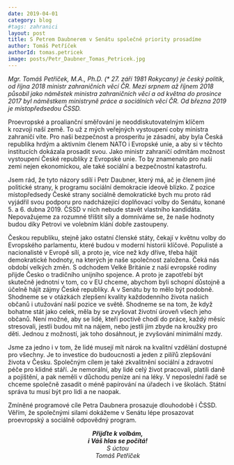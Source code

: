 ```yaml
---
date: 2019-04-01
category: blog
#tags: zahranici
layout: post
title: S Petrem Daubnerem v Senátu společné priority prosadíme
author: Tomáš Petříček
authorId: tomas.petricek
image: posts/Petr_Daubner_Tomas_Petricek.jpg
---
```

<i>Mgr. Tomáš Petříček, M.A., Ph.D. (* 27. září 1981 Rokycany) je český politik, od října 2018 ministr zahraničních věcí ČR. Mezi srpnem až říjnem 2018 působil jako náměstek ministra zahraničních věcí a od května do prosince 2017 byl náměstkem ministryně práce a sociálních věcí ČR. Od března 2019 je místopředsedou ČSSD.</i>

Proevropské a proalianční směřování je neoddiskutovatelným klíčem k&nbsp;rozvoji naší země. To už z&nbsp;mých veřejných vystoupení coby ministra zahraničí víte. Pro naši bezpečnost a prosperitu je zásadní, aby byla Česká republika hrdým a aktivním členem NATO i Evropské unie, a aby si v&nbsp;těchto institucích dokázala prosadit svou. Jako ministr zahraničí odmítám možnost vystoupení České republiky z&nbsp;Evropské unie. To by znamenalo pro naši zemi nejen ekonomickou, ale také sociální a bezpečnostní katastrofu.

Jsem rád, že tyto názory sdílí i Petr Daubner, který má, ač je členem jiné politické strany, k&nbsp;programu sociální demokracie ideově blízko. Z&nbsp;pozice místopředsedy České strany sociálně demokratické bych mu proto rád vyjádřil svou podporu pro nadcházející doplňovací volby do Senátu, konané 5. a 6.&nbsp;dubna 2019. ČSSD v nich nebude stavět vlastního kandidáta. Nepovažujeme za rozumné tříštit síly a domníváme se, že naše hodnoty budou díky Petrovi ve volebním klání dobře zastoupeny.

Českou republiku, stejně jako ostatní členské státy, čekají v&nbsp;květnu volby do Evropského parlamentu, které budou v moderní historii klíčové. Populisté a nacionalisté v&nbsp;Evropě sílí, a proto je, více než kdy dříve, třeba hájit demokratické hodnoty, na kterých je naše společnost založena. Čeká nás období velkých změn. S&nbsp;odchodem Velké Británie z&nbsp;naší evropské rodiny přijde Česko o tradičního unijního spojence. A proto je zapotřebí být skutečně jednotní v&nbsp;tom, co v EU chceme, abychom byli schopní důstojně a účelně hájit zájmy České republiky. A v&nbsp;Senátu by to mělo být podobně. Shodneme se v&nbsp;otázkách zlepšení kvality každodenního života našich občanů i utužování naší pozice ve světě. Shodneme se na tom, že když bohatne stát jako celek, měla by se zvyšovat životní úroveň všech jeho občanů. Není možné, aby se lidé, kteří poctivě chodí do práce, každý měsíc stresovali, jestli budou mít na nájem, nebo jestli jim zbyde na kroužky pro děti. Jednou z&nbsp;možností, jak toho dosáhnout, je zvyšování minimální mzdy. 

Jsme za jedno i v&nbsp;tom, že lidé musejí mít nárok na kvalitní vzdělání dostupné pro všechny. Je to investice do budoucnosti a jeden z&nbsp;pilířů zlepšování života v&nbsp;Česku. Společným cílem je také zkvalitnění sociální a zdravotní péče pro klidné stáří. Je nemorální, aby lidé celý život pracovali, platili daně a pojištění, a pak neměli v&nbsp;důchodu peníze ani na léky. V neposlední řadě se chceme společně zasadit o méně papírování na úřadech i ve školách. Státní správa tu musí být pro lidi a ne naopak. 

Zmíněné programové cíle Petra Daubnera prosazuje dlouhodobě i ČSSD. Věřím, že společnými silami dokážeme v Senátu lépe prosazovat proevropský a sociálně odpovědný program. 

<center><i><b>Přijďte k volbám,<br>
i Váš hlas se počítá!</b><br>
S úctou<br>
Tomáš Petříček</i></center><br>

